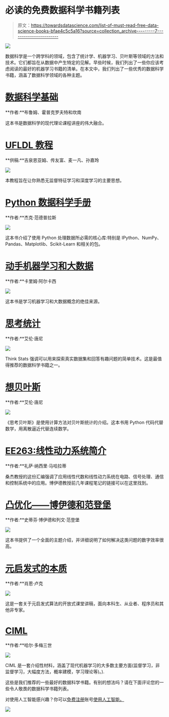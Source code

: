 # 必读的免费数据科学书籍列表

> 原文：<https://towardsdatascience.com/list-of-must-read-free-data-science-books-bfae4c5c5a16?source=collection_archive---------7----------------------->

![](img/67f7106c89d61a335fc3aef97a5c2163.png)

数据科学是一个跨学科的领域，包含了统计学、机器学习、贝叶斯等领域的方法和技术。它们都旨在从数据中产生特定的见解。早些时候，我们列出了一些你应该考虑阅读的最好的机器学习书籍的清单。在本文中，我们列出了一些优秀的数据科学书籍，涵盖了数据科学领域的各种主题。

# [数据科学基础](https://www.cs.cornell.edu/jeh/book2016June9.pdf)

**作者:**布鲁姆、霍普克罗夫特和坎南

这本书是数据科学的现代理论课程讲座的伟大融合。

# [UFLDL 教程](http://deeplearning.stanford.edu/wiki/index.php/UFLDL_Tutorial)

**供稿:**吉泉恩亚姆、传友富、麦一凡、孙嘉玲

![](img/8eb5d91336e6b373cfc106097bd00016.png)

本教程旨在让你熟悉无监督特征学习和深度学习的主要思想。

# [Python 数据科学手册](https://github.com/jakevdp/PythonDataScienceHandbook)

**作者:**杰克·范德普拉斯

![](img/d4629fafcc8ad5bf27ef7a2ac158c6ea.png)

这本书介绍了使用 Python 处理数据所必需的核心库:特别是 IPython、NumPy、Pandas、Matplotlib、Scikit-Learn 和相关的包。

# [动手机器学习和大数据](https://www.gitbook.com/book/kalkaseer/hands-on-ml-and-bigdata/details)

**作者:**卡里姆·阿尔卡西

![](img/ddef6b3b8364f4404c69a18fc62f0d12.png)

这本书是学习机器学习和大数据概念的绝佳来源。

# [思考统计](http://greenteapress.com/thinkstats/)

**作者:**艾伦·唐尼

![](img/ef6fee8cb50963b4f92642d068874728.png)

Think Stats 强调可以用来探索真实数据集和回答有趣问题的简单技术。这是最值得推荐的数据科学书籍之一。

# [想贝叶斯](http://greenteapress.com/wp/think-bayes/)

**作者:**艾伦·唐尼

![](img/08881f3ae7af04786990dc056d44b33e.png)

《思考贝叶斯》是使用计算方法对贝叶斯统计的介绍。这本书用 Python 代码代替数学，用离散逼近代替连续数学。

# [EE263:线性动力系统简介](http://ee263.stanford.edu/)

**作者:**礼萨·纳西里·马哈拉蒂

桑杰教授的这份汇编强调了应用线性代数和线性动力系统在电路、信号处理、通信和控制系统中的应用。博伊德教授前几年课程笔记的链接可以在这里找到。

# [凸优化——博伊德和范登堡](http://stanford.edu/~boyd/cvxbook/)

**作者:**史蒂芬·博伊德和列文·范登堡

![](img/e6d6d298bf77dc8066a2832311c5ffca.png)

这本书提供了一个全面的主题介绍，并详细说明了如何解决这类问题的数字效率很高。

# [元启发式的本质](https://cs.gmu.edu/~sean/book/metaheuristics/)

**作者:**肖恩·卢克

![](img/6ef8f70d1f61f5d3a5a8086d24ca793e.png)

这是一套关于元启发式算法的开放式课堂讲稿，面向本科生、从业者、程序员和其他非专家。

# [CIML](https://ciml.info/)

**作者:**哈尔·多梅三世

![](img/b710ab96946d54124092fb5c94b927a4.png)

CIML 是一套介绍性材料，涵盖了现代机器学习的大多数主要方面(监督学习，非监督学习，大幅度方法，概率建模，学习理论等)。).

这些是我们推荐的一些最好的数据科学书籍。有别的想法吗？请在下面评论您的一些令人敬畏的数据科学书籍列表。

对使用人工智能感兴趣？你可以[免费注册](https://user.apis.paralleldots.com/signing-up?utm_source=blog&utm_medium=banner&utm_campaign=paralleldots_blog)账号[使用人工智能。](https://www.paralleldots.com/)

![](img/51db3712d30b130700fceb4bbcb5998a.png)